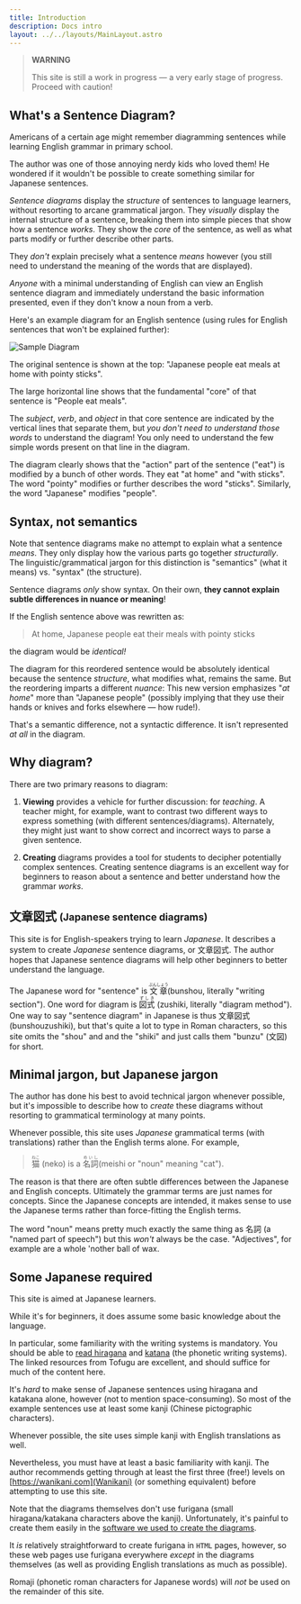 ```yaml
---
title: Introduction
description: Docs intro
layout: ../../layouts/MainLayout.astro
---
```


> **WARNING**
>
> This site is still a work in progress — a very early stage of progress.
> Proceed with caution!

## What's a Sentence Diagram?

Americans of a certain age might remember diagramming sentences while learning
English grammar in primary school.

The author was one of those annoying nerdy kids who loved them! He wondered if
it wouldn't be possible to create something similar for Japanese sentences.

_Sentence diagrams_ display the _structure_ of sentences to language
learners, without resorting to arcane grammatical jargon. They _visually_
display the internal structure of a sentence, breaking them into simple pieces
that show how a sentence _works_. They show the _core_ of the sentence, as
well as what parts modify or further describe other parts.

They _don't_ explain precisely what a sentence _means_ however (you still need
to understand the meaning of the words that are displayed).

_Anyone_ with a minimal understanding of English can view an English sentence
diagram and immediately understand the basic information presented, even if they
don't know a noun from a verb.

Here's an example diagram for an English sentence (using rules for English
sentences that won't be explained further):

![Sample Diagram](/images/english-diagram.png)

The original sentence is shown at the top: "Japanese people eat meals at home
with pointy sticks".

The large horizontal line shows that the fundamental "core" of that sentence is
"People eat meals".

The _subject_, _verb_, and _object_ in that core sentence are indicated by the
vertical lines that separate them, but _you don't need to understand those words_ to
understand the diagram! You only need to understand the few simple words present
on that line in the diagram.

The diagram clearly shows that the "action" part of the sentence ("eat") is
modified by a bunch of other words. They eat "at home" and "with sticks". The
word "pointy" modifies or further describes the word "sticks". Similarly, the
word "Japanese" modifies "people".

## Syntax, not semantics

Note that sentence diagrams make no attempt to explain what a sentence _means_.
They only display how the various parts go together _structurally_. The linguistic/grammatical
jargon for this distinction is "semantics" (what it means) vs. "syntax" (the
structure).

Sentence diagrams _only_ show syntax. On their own, **they cannot explain subtle
differences in nuance or meaning**!

If the English sentence above was rewritten as:

> At home, Japanese people eat their meals with pointy sticks

the diagram would be _identical!_

The diagram for this reordered sentence would be absolutely identical
because the sentence _structure_, what modifies what, remains the same. But the
reordering imparts a different _nuance_: This new version emphasizes "_at home_"
more than "Japanese people" (possibly implying that they use their hands or
knives and forks elsewhere &mdash; how rude!).

That's a semantic difference, not a syntactic difference. It isn't represented
_at all_ in the diagram.

## Why diagram?

There are two primary reasons to diagram:

1. **Viewing** provides a vehicle for further discussion: for _teaching_. A
   teacher might, for example, want to contrast two different ways to express
   something (with different sentences/diagrams). Alternately, they might just want to
   show correct and incorrect ways to parse a given sentence.

2. **Creating** diagrams provides a tool for students to decipher potentially complex
   sentences. Creating sentence diagrams is an excellent way for beginners to
   reason about a sentence and better understand how the grammar _works_.

## 文章図式 <small>(Japanese sentence diagrams)</small>

This site is for English-speakers trying to learn _Japanese_. It describes a
system to create _Japanese_ sentence diagrams, or 文章図式. The author hopes that
Japanese sentence diagrams will help other beginners to better understand the
language.

The Japanese word for "sentence" is <ruby>文章<rp>(</rp><rt>ぶんしょう
</rt><rp>)</rp></ruby> (bunshou, literally "writing section"). One word for
diagram is <ruby>図式 <rp>(</rp><rt>ずしき</rt><rp>)</rp></ruby> (zushiki, literally
"diagram method"). One way to say "sentence diagram" in Japanese is thus 文章図式
(bunshouzushiki), but that's quite a lot to type in Roman characters, so this
site omits the "shou" and and the "shiki" and just calls them "bunzu" (文図) for
short.

## Minimal jargon, but Japanese jargon

The author has done his best to avoid technical jargon whenever possible, but it's impossible to
describe how to _create_ these diagrams without resorting to grammatical terminology at
many points.

Whenever possible, this site uses _Japanese_ grammatical terms (with translations)
rather than the English terms alone. For example,

> <ruby>猫<rp>(</rp><rt>ねこ</rt><rp>)</rp></ruby> (neko) is a <ruby>名詞<rp>(</rp><rt>めいし
> </rt><rp>)</rp></ruby> (meishi or "noun" meaning "cat").

The reason is that there are often subtle differences between the Japanese and
English concepts. Ultimately the grammar terms are just names for concepts.
Since the Japanese concepts are intended, it makes sense to use the Japanese
terms rather than force-fitting the English terms.

The word "noun" means pretty much exactly the same thing as 名詞 (a "named part of
speech") but this _won't_ always be the case. "Adjectives", for example are a
whole 'nother ball of wax.

## Some Japanese required

This site is aimed at Japanese learners.

While it's for beginners, it does assume some basic knowledge about the
language.

In particular, some familiarity with the writing systems is mandatory. You
should be able to [read
hiragana](https://www.tofugu.com/japanese/learn-hiragana-book-pdf/) and
[katana](https://www.tofugu.com/japanese/learn-katakana-book-pdf/) (the phonetic
writing systems). The linked
resources from Tofugu are excellent, and should suffice for much of the content
here.

It's _hard_ to make sense of Japanese sentences using hiragana and katakana
alone, however (not to mention space-consuming). So most of the example
sentences use at least some kanji (Chinese pictographic characters).

Whenever possible, the site uses simple kanji with English translations as
well.

Nevertheless, you must have at least a basic familiarity with kanji. The author
recommends getting through at least the first three (free!) levels on
[https://wanikani.com](Wanikani) (or something equivalent) before attempting to
use this site.

Note that the diagrams themselves don't use furigana (small hiragana/katakana
characters above the kanji). Unfortunately, it's painful to create them easily
in the [software we used to create the diagrams](https://figma.com).

It _is_ relatively straightforward to create furigana in `HTML` pages, however, so
these web pages use furigana everywhere _except_ in the diagrams themselves (as
well as providing English translations as much as possible).

Romaji (phonetic roman characters for Japanese words) will _not_ be used on the
remainder of this site.
